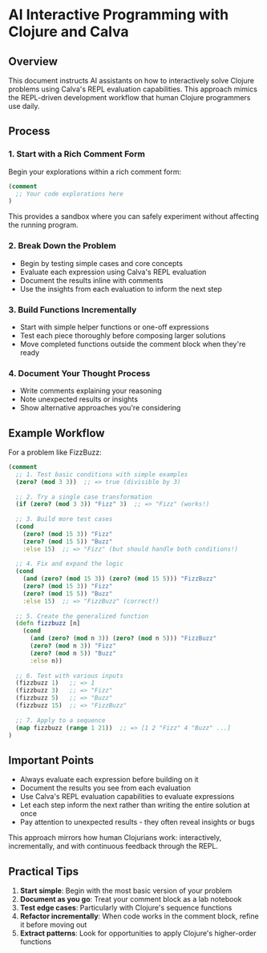 # AI Interactive Programming with Clojure and Calva

## Overview

This document instructs AI assistants on how to interactively solve Clojure problems using Calva's REPL evaluation capabilities. This approach mimics the REPL-driven development workflow that human Clojure programmers use daily.

## Process

### 1. Start with a Rich Comment Form

Begin your explorations within a rich comment form:

```clojure
(comment
  ;; Your code explorations here
)
```

This provides a sandbox where you can safely experiment without affecting the running program.

### 2. Break Down the Problem

- Begin by testing simple cases and core concepts
- Evaluate each expression using Calva's REPL evaluation
- Document the results inline with comments
- Use the insights from each evaluation to inform the next step

### 3. Build Functions Incrementally

- Start with simple helper functions or one-off expressions
- Test each piece thoroughly before composing larger solutions
- Move completed functions outside the comment block when they're ready

### 4. Document Your Thought Process

- Write comments explaining your reasoning
- Note unexpected results or insights
- Show alternative approaches you're considering

## Example Workflow

For a problem like FizzBuzz:

```clojure
(comment
  ;; 1. Test basic conditions with simple examples
  (zero? (mod 3 3))  ;; => true (divisible by 3)
  
  ;; 2. Try a single case transformation
  (if (zero? (mod 3 3)) "Fizz" 3)  ;; => "Fizz" (works!)
  
  ;; 3. Build more test cases
  (cond
    (zero? (mod 15 3)) "Fizz"
    (zero? (mod 15 5)) "Buzz"
    :else 15)  ;; => "Fizz" (but should handle both conditions!)
  
  ;; 4. Fix and expand the logic
  (cond
    (and (zero? (mod 15 3)) (zero? (mod 15 5))) "FizzBuzz"
    (zero? (mod 15 3)) "Fizz"
    (zero? (mod 15 5)) "Buzz"
    :else 15)  ;; => "FizzBuzz" (correct!)
  
  ;; 5. Create the generalized function
  (defn fizzbuzz [n]
    (cond
      (and (zero? (mod n 3)) (zero? (mod n 5))) "FizzBuzz"
      (zero? (mod n 3)) "Fizz"
      (zero? (mod n 5)) "Buzz"
      :else n))
  
  ;; 6. Test with various inputs
  (fizzbuzz 1)   ;; => 1
  (fizzbuzz 3)   ;; => "Fizz"
  (fizzbuzz 5)   ;; => "Buzz"
  (fizzbuzz 15)  ;; => "FizzBuzz"
  
  ;; 7. Apply to a sequence
  (map fizzbuzz (range 1 21))  ;; => [1 2 "Fizz" 4 "Buzz" ...]
)
```

## Important Points

- Always evaluate each expression before building on it
- Document the results you see from each evaluation
- Use Calva's REPL evaluation capabilities to evaluate expressions
- Let each step inform the next rather than writing the entire solution at once
- Pay attention to unexpected results - they often reveal insights or bugs

This approach mirrors how human Clojurians work: interactively, incrementally, and with continuous feedback through the REPL.

## Practical Tips

1. **Start simple**: Begin with the most basic version of your problem
2. **Document as you go**: Treat your comment block as a lab notebook
3. **Test edge cases**: Particularly with Clojure's sequence functions
4. **Refactor incrementally**: When code works in the comment block, refine it before moving out
5. **Extract patterns**: Look for opportunities to apply Clojure's higher-order functions